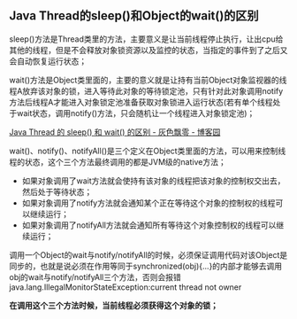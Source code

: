 ## Java Thread的sleep()和Object的wait()的区别

sleep()方法是Thread类里的方法，主要意义是让当前线程停止执行，让出cpu给其他的线程，但是不会释放对象锁资源以及监控的状态，当指定的事件到了之后又会自动恢复运行状态；

wait()方法是Object类里面的，主要的意义就是让持有当前Object对象监视器的线程A放弃该对象的锁，进入等待此对象的等待锁定池，只有针对此对象调用notify方法后线程A才能进入对象锁定池准备获取对象锁进入运行状态(若有单个线程处于wait状态，调用notify()方法，只会随机让一个线程进入对象锁定池)；

[Java Thread 的 sleep\(\) 和 wait\(\) 的区别 \- 灰色飘零 \- 博客园](http://www.cnblogs.com/renhui/p/6069353.html)

wait()、notify()、notifyAll()是三个定义在Object类里面的方法，可以用来控制线程的状态，这个三个方法最终调用的都是JVM级的native方法；

- 如果对象调用了wait方法就会使持有该对象的线程把该对象的控制权交出去，然后处于等待状态；
- 如果对象调用了notify方法就会通知某个正在等待这个对象的控制权的线程可以继续运行；
- 如果对象调用了notifyAll方法就会通知所有等待这个对象控制权的线程可以继续运行；

调用一个Object的wait与notify/notifyAll的时候，必须保证调用代码对该Object是同步的，也就是说必须在作用等同于synchronized(obj){...}的内部才能够去调用obj的wait与notify/notifyAll三个方法，否则会报错
	java.lang.IllegalMonitorStateException:current thread not owner
	
**在调用这个三个方法时候，当前线程必须获得这个对象的锁；**